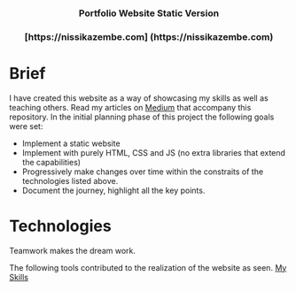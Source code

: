 <h3 align="center">Portfolio Website Static Version</h3>

<h3 align="center">[https://nissikazembe.com] (https://nissikazembe.com)</h3>

# Brief
I have created this website as a way of showcasing my skills as well as teaching others.
Read my articles on [Medium](https://medium.com/@nissi.kazembe) that accompany this repository.
In the initial planning phase of this project the following goals were set:
* Implement a static website
* Implement with purely HTML, CSS and JS (no extra libraries that extend the capabilities)
* Progressively make changes over time within the constraits of the technologies listed above.
* Document the journey, highlight all the key points.

# Technologies
Teamwork makes the dream work.

The following tools contributed to the realization of the website as seen.
[My Skills](https://skillicons.dev/icons?i=js,html,css,aws)
